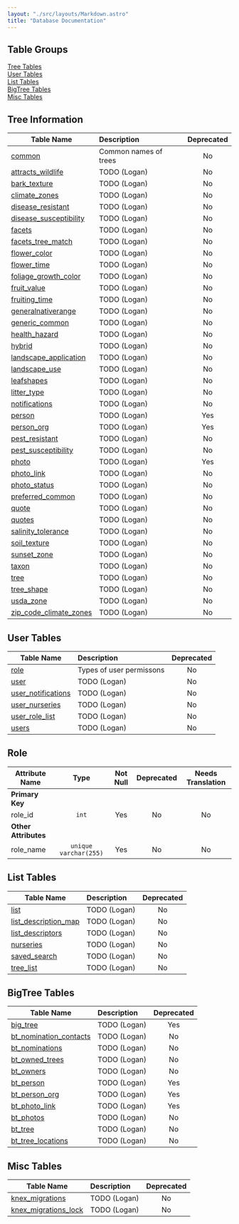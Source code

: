 ```yaml
---
layout: "./src/layouts/Markdown.astro"
title: "Database Documentation"
---
```


## Table Groups
[Tree Tables](#tree-information)<br/>
[User Tables](#user-tables)<br/>
[List Tables](#list-tables)<br/>
[BigTree Tables](#bigtree-tables)<br/>
[Misc Tables](#misc-tables)<br/>


## Tree Information
| Table Name        | Description               | Deprecated |
|-------------------|:--------------------------|:----------:|
| [common]()  |Common names of trees      | No
| [attracts_wildlife]()  |TODO (Logan)| No
| [bark_texture]()  |TODO (Logan)| No
| [climate_zones]()  |TODO (Logan)| No
| [disease_resistant]()  |TODO (Logan)| No
| [disease_susceptibility]()  |TODO (Logan)| No
| [facets]()|TODO (Logan)|No
| [facets_tree_match]()|TODO (Logan)|No
| [flower_color]()|TODO (Logan)|No
| [flower_time]()|TODO (Logan)|No
| [foliage_growth_color]()|TODO (Logan)|No
| [fruit_value]()|TODO (Logan)|No
| [fruiting_time]()|TODO (Logan)|No
| [generalnativerange]()|TODO (Logan)|No
| [generic_common]()|TODO (Logan)|No
| [health_hazard]()|TODO (Logan)|No
| [hybrid]()|TODO (Logan)|No
| [landscape_application]()|TODO (Logan)|No
| [landscape_use]()|TODO (Logan)|No
| [leafshapes]()|TODO (Logan)|No
| [litter_type]()|TODO (Logan)|No
| [notifications]()|TODO (Logan)|No
| [person]()|TODO (Logan)|Yes
| [person_org]()|TODO (Logan)|Yes
| [pest_resistant]()|TODO (Logan)|No
| [pest_susceptibility]()|TODO (Logan)|No
| [photo]()|TODO (Logan)|Yes
| [photo_link]()|TODO (Logan)|No
| [photo_status]()|TODO (Logan)|No
| [preferred_common]()|TODO (Logan)|No
| [quote]()|TODO (Logan)|No
| [quotes]()|TODO (Logan)|No
| [salinity_tolerance]()|TODO (Logan)|No
| [soil_texture]()|TODO (Logan)|No
| [sunset_zone]()|TODO (Logan)|No
| [taxon]()|TODO (Logan)|No
| [tree]()|TODO (Logan)|No
| [tree_shape]()|TODO (Logan)|No
| [usda_zone]()|TODO (Logan)|No
| [zip_code_climate_zones]()|TODO (Logan)|No

## User Tables 
| Table Name        | Description               | Deprecated |
|-------------------|:--------------------------|:----------:|
| [role](./tables/roles)|Types of user permissons   | No
| [user]()|TODO (Logan)|No
| [user_notifications]()|TODO (Logan)|No
| [user_nurseries]()|TODO (Logan)|No
| [user_role_list]()|TODO (Logan)|No
| [users]()|TODO (Logan)|No

## Role 
| Attribute Name | Type | Not Null | Deprecated | Needs Translation |
|----------------|:----:|:--------:|:----------:|:-----------------:|
|**Primary Key**|||||
|role_id|`int`| Yes | No | No |
|**Other Attributes**|||||
|role_name|`unique varchar(255)`| Yes| No | No |

## List Tables 
| Table Name        | Description               | Deprecated |
|-------------------|:--------------------------|:----------:|
| [list]()|TODO (Logan)|No
| [list_description_map]()|TODO (Logan)|No
| [list_descriptors]()|TODO (Logan)|No
| [nurseries]()|TODO (Logan)|No
| [saved_search]()|TODO (Logan)|No
| [tree_list]()|TODO (Logan)|No

## BigTree Tables 
| Table Name        | Description               | Deprecated |
|-------------------|:--------------------------|:----------:|
| [big_tree]()|TODO (Logan)|Yes
| [bt_nomination_contacts]()|TODO (Logan)|No
| [bt_nominations]()|TODO (Logan)|No
| [bt_owned_trees]()|TODO (Logan)|No
| [bt_owners]()|TODO (Logan)|No
| [bt_person]()|TODO (Logan)|Yes
| [bt_person_org]()|TODO (Logan)|Yes
| [bt_photo_link]()|TODO (Logan)|Yes
| [bt_photos]()|TODO (Logan)|No
| [bt_tree]()|TODO (Logan)|No
| [bt_tree_locations]()|TODO (Logan)|No


## Misc Tables 
| Table Name        | Description               | Deprecated |
|-------------------|:--------------------------|:----------:|
| [knex_migrations]()|TODO (Logan)|No
| [knex_migrations_lock]()|TODO (Logan)|No

